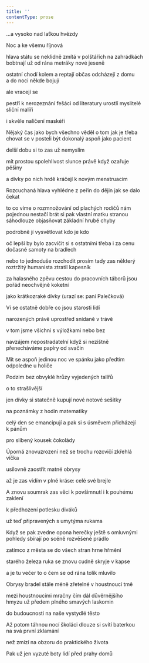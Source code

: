 ```yaml
---
title: ''
contentType: prose
---
```


…a vysoko nad laťkou hvězdy

Noc a ke všemu říjnová

hlava státu se neklidně zmítá v polštářích na zahrádkách  
bobtnají už od rána metráky nové jeseně

ostatní chodí kolem a reptají občas odcházejí z domu  
a do noci někde bojují

ale vracejí se

pestří k nerozeznání fešáci od literatury urostlí myslitelé  
sliční malíři

i skvěle nalíčení maskéři

Nějaký čas jako bych všechno věděl o tom jak je třeba  
chovat se v posteli být dokonalý aspoň jako pacient

delší dobu si to zas už nemyslím

mít prostou spolehlivost slunce právě když ozařuje  
pěšiny

a dívky po nich hrdě kráčejí k novým menstruacím

Rozcuchaná hlava vyhlédne z peřin do dějin jak se dalo  
čekat

to co víme o rozmnožování od plachých rodičů nám  
pojednou nestačí brát si pak vlastní matku stranou  
sáhodlouze objasňovat základní hrubé chyby

podrobně jí vysvětlovat kdo je kdo

oč lepší by bylo zacvičit si s ostatními třeba i za cenu  
dočasné samoty na bradlech

nebo to jednoduše rozchodit prosím tady zas některý  
roztržitý humanista ztratil kapesník

za halasného zpěvu cestou do pracovních táborů jsou  
pořád neochvějně koketní

jako krátkozraké dívky (urazí se: paní Palečková)

Ví se ostatně dobře co jsou starosti lidí

narozených právě uprostřed snídaně v trávě

v tom jsme všichni s výložkami nebo bez

navzájem nepostradatelní když si nezištně  
přenecháváme papíry od svačin

Mít se aspoň jedinou noc ve spánku jako předtím  
odpoledne u holiče

Podzim bez obvyklé hrůzy vyjedených talířů

o to strašlivější

jen dívky si statečně kupují nové notové sešitky

na poznámky z hodin matematiky

celý den se emancipují a pak si s úsměvem přicházejí  
k pánům

pro slíbený kousek čokolády

Úporná znovuzrození než se trochu rozcvičí zkřehlá  
víčka

usilovně zaostřit matné obrysy

až je zas vidím v plné kráse: celé své brejle

A znovu soumrak zas věci k povšimnutí i k pouhému  
zaklení

k předhození potlesku diváků

už teď připravených s umytýma rukama

Když se pak zvedne opona herečky ještě s omluvnými  
pohledy sbírají po scéně rozvěšené prádlo

zatímco z města se do všech stran hrne hřmění

starého železa ruka se znovu cudně skryje v kapse

a je tu večer to o čem se od rána tolik mluvilo

Obrysy bradel stále méně zřetelné v houstnoucí tmě

mezi houstnoucími mračny čím dál důvěrnějšího  
hmyzu už předem plného smavých laskomin

do budoucnosti na naše vystydlé těsto

Až potom táhnou nocí školáci dlouze si svítí baterkou  
na svá první zklamání

než zmizí na obzoru do praktického života

Pak už jen vyzuté boty lidí před prahy domů

